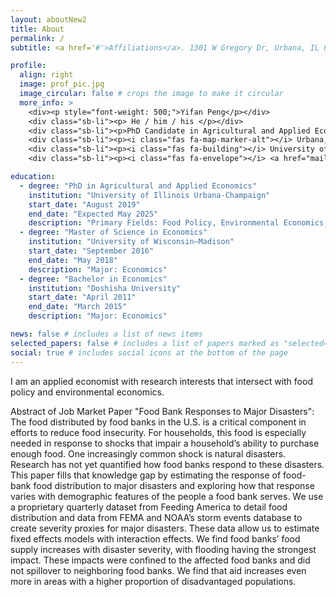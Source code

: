 ```yaml
---
layout: aboutNew2
title: About
permalink: /
subtitle: <a href='#'>Affiliations</a>. 1301 W Gregory Dr, Urbana, IL 61801

profile:
  align: right
  image: prof_pic.jpg
  image_circular: false # crops the image to make it circular
  more_info: >
    <div><p style="font-weight: 500;">Yifan Peng</p></div>
    <div class="sb-li"><p> He / him / his </p></div>
    <div class="sb-li"><p>PhD Candidate in Agricultural and Applied Economics</p></div>
    <div class="sb-li"><p><i class="fas fa-map-marker-alt"></i> Urbana, IL & Great Neck, NY</p></div>
    <div class="sb-li"><p><i class="fas fa-building"></i> University of Illinois Urbana-Champaign</p></div>
    <div class="sb-li"><p><i class="fas fa-envelope"></i> <a href="mailto:yifanp4@illinois.edu">Email</a></p></div>

education:
  - degree: "PhD in Agricultural and Applied Economics"
    institution: "University of Illinois Urbana-Champaign"
    start_date: "August 2019"
    end_date: "Expected May 2025"
    description: "Primary Fields: Food Policy, Environmental Economics; Secondary Fields: Data Science, Applied Microeconometrics"
  - degree: "Master of Science in Economics"
    institution: "University of Wisconsin–Madison"
    start_date: "September 2016"
    end_date: "May 2018"
    description: "Major: Economics"
  - degree: "Bachelor in Economics"
    institution: "Doshisha University"
    start_date: "April 2011"
    end_date: "March 2015"
    description: "Major: Economics"

news: false # includes a list of news items
selected_papers: false # includes a list of papers marked as "selected={true}"
social: true # includes social icons at the bottom of the page
---
```

I am an applied economist with research interests that intersect with food policy and environmental economics.

Abstract of Job Market Paper "Food Bank Responses to Major Disasters": The food distributed by food banks in the U.S. is a critical component in efforts to reduce food insecurity. For households, this food is especially needed in response to shocks that impair a household’s ability to purchase enough food. One increasingly common shock is natural disasters. Research has not yet quantified how food banks respond to these disasters. This paper fills that knowledge gap by estimating the response of food-bank food distribution to major disasters and exploring how that response varies with demographic features of the people a food bank serves. We use a proprietary quarterly dataset from Feeding America to detail food distribution and data from FEMA and NOAA’s storm events database to create severity proxies for major disasters. These data allow us to estimate fixed effects models with interaction effects. We find food banks’ food supply increases with disaster severity, with flooding having the strongest impact. These impacts were confined to the affected food banks and did not spillover to neighboring food banks. We find that aid increases even more in areas with a higher proportion of disadvantaged populations. 




[def]: #